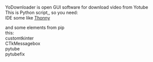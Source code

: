 YoDownloader is open GUI software for download video from Yotube <br/>
This is Python script,, so you need:<br/>
IDE some like <a href='https://thonny.org/'> Thonny </a><br/>

and some elements from pip<br/>
this: <br/>
customtkinter <br/>
CTkMessagebox <br/>
pytube <br/>
pytubefix <br/>
